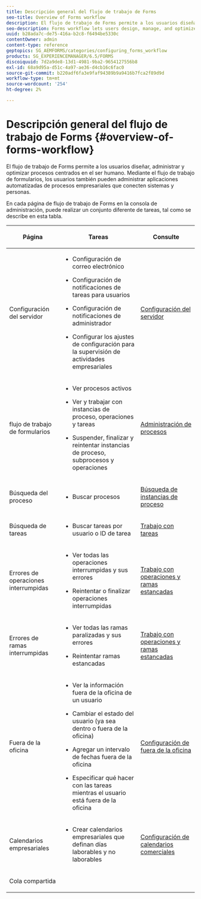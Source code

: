 ```yaml
---
title: Descripción general del flujo de trabajo de Forms
seo-title: Overview of Forms workflow
description: El flujo de trabajo de Forms permite a los usuarios diseñar, administrar y optimizar procesos centrados en el ser humano. Mediante el flujo de trabajo de formularios, los usuarios también pueden administrar aplicaciones automatizadas de procesos empresariales que conecten sistemas y personas.
seo-description: Forms workflow lets users design, manage, and optimize human-centric processes. Using forms workflow, users can also manage automated business-process applications that connect systems and people.
uuid: b28ada7c-de75-416a-b2c8-f6494be5330c
contentOwner: admin
content-type: reference
geptopics: SG_AEMFORMS/categories/configuring_forms_workflow
products: SG_EXPERIENCEMANAGER/6.5/FORMS
discoiquuid: 7d2a9de8-13d1-4981-9ba2-9654127556b8
exl-id: 68a9d95a-d51c-4a97-ae36-d4cb16c6fac0
source-git-commit: b220adf6fa3e9faf94389b9a9416b7fca2f89d9d
workflow-type: tm+mt
source-wordcount: '254'
ht-degree: 2%

---
```


# Descripción general del flujo de trabajo de Forms {#overview-of-forms-workflow}

El flujo de trabajo de Forms permite a los usuarios diseñar, administrar y optimizar procesos centrados en el ser humano. Mediante el flujo de trabajo de formularios, los usuarios también pueden administrar aplicaciones automatizadas de procesos empresariales que conecten sistemas y personas.

En cada página de flujo de trabajo de Forms en la consola de administración, puede realizar un conjunto diferente de tareas, tal como se describe en esta tabla.

<table>
 <thead>
  <tr>
   <th><p>Página</p></th>
   <th><p>Tareas</p></th>
   <th><p>Consulte</p></th>
  </tr>
 </thead>
 <tbody>
  <tr>
   <td><p>Configuración del servidor</p></td>
   <td>
    <ul>
     <li><p>Configuración de correo electrónico</p></li>
     <li><p>Configuración de notificaciones de tareas para usuarios</p></li>
     <li><p>Configuración de notificaciones de administrador</p></li>
     <li><p>Configurar los ajustes de configuración para la supervisión de actividades empresariales </p></li>
    </ul></td>
   <td><p><a href="/help/forms/using/admin-help/configuring-server-settings.md#configuring-server-settings">Configuración del servidor</a></p></td>
  </tr>
  <tr>
   <td><p>flujo de trabajo de formularios</p></td>
   <td>
    <ul>
     <li><p>Ver procesos activos</p></li>
     <li><p>Ver y trabajar con instancias de proceso, operaciones y tareas</p></li>
     <li><p>Suspender, finalizar y reintentar instancias de proceso, subprocesos y operaciones</p></li>
    </ul></td>
   <td><p><a href="/help/forms/using/admin-help/processes.md#managing-processes">Administración de procesos</a></p></td>
  </tr>
  <tr>
   <td><p>Búsqueda del proceso</p></td>
   <td>
    <ul>
     <li><p>Buscar procesos</p></li>
    </ul></td>
   <td><p><a href="/help/forms/using/admin-help/searching-process-instances.md#searching-for-process-instances">Búsqueda de instancias de proceso</a></p></td>
  </tr>
  <tr>
   <td><p>Búsqueda de tareas</p></td>
   <td>
    <ul>
     <li><p>Buscar tareas por usuario o ID de tarea</p></li>
    </ul></td>
   <td><p><a href="/help/forms/using/admin-help/tasks.md#working-with-tasks">Trabajo con tareas</a></p></td>
  </tr>
  <tr>
   <td><p>Errores de operaciones interrumpidas</p></td>
   <td>
    <ul>
     <li><p>Ver todas las operaciones interrumpidas y sus errores</p></li>
     <li><p>Reintentar o finalizar operaciones interrumpidas</p></li>
    </ul></td>
   <td><p><a href="/help/forms/using/admin-help/stalled-operations-branches.md#working-with-stalled-operations-and-branches">Trabajo con operaciones y ramas estancadas</a></p></td>
  </tr>
  <tr>
   <td><p>Errores de ramas interrumpidas</p></td>
   <td>
    <ul>
     <li><p>Ver todas las ramas paralizadas y sus errores</p></li>
     <li><p>Reintentar ramas estancadas</p></li>
    </ul></td>
   <td><p><a href="/help/forms/using/admin-help/stalled-operations-branches.md#working-with-stalled-operations-and-branches">Trabajo con operaciones y ramas estancadas</a></p></td>
  </tr>
  <tr>
   <td><p>Fuera de la oficina</p></td>
   <td>
    <ul>
     <li><p>Ver la información fuera de la oficina de un usuario</p></li>
     <li><p>Cambiar el estado del usuario (ya sea dentro o fuera de la oficina)</p></li>
     <li><p>Agregar un intervalo de fechas fuera de la oficina </p></li>
     <li><p>Especificar qué hacer con las tareas mientras el usuario está fuera de la oficina</p></li>
    </ul></td>
   <td><p><a href="/help/forms/using/admin-help/configuring-out-office-settings.md#configuring-out-of-office-settings">Configuración de fuera de la oficina</a></p></td>
  </tr>
  <tr>
   <td><p>Calendarios empresariales</p></td>
   <td>
    <ul>
     <li><p>Crear calendarios empresariales que definan días laborables y no laborables</p></li>
    </ul></td>
   <td><p><a href="/help/forms/using/admin-help/configuring-business-calendars.md#configuring-business-calendars">Configuración de calendarios comerciales</a></p></td>
  </tr>
  <tr>
   <td><p>Cola compartida</p></td>
   <td><p></p></td>
   <td><p></p></td>
  </tr>
 </tbody>
</table>
